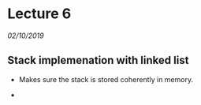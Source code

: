 # Lecture 6
*02/10/2019*

## Stack implemenation with linked list

- Makes sure the stack is stored coherently in memory.

- 
